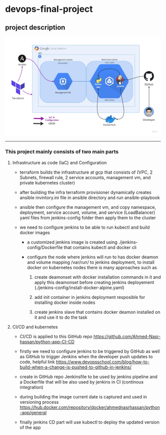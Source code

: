 # devops-final-project

## project description

![Alt text](./photos/DevOps-Project.jpg?raw=true "Title")

---

### This project mainly consists of two main parts

1. Infrastructure as code (IaC) and Configuration

    - terraform builds the infrastructure at gcp that consists of (VPC, 2 Subnets, firewall rule, 2 service accounts, management vm, and private kubernetes cluster)

    - after building the infra terraform provisioner dynamically creates ansible invintory.ini file in ansible directory and run ansible-playbook

    - ansible then configure the management vm, and copy namespace, deployment, service account, volume, and service (LoadBalancer) yaml files from jenkins-config folder then apply them to the cluster

    - we need to configure jenkins to be able to run kubectl and build docker images

        - a customized jenkins image is created using ./jenkins-config/Dockerfile that contains kubectl and docker cli

        - configure the node where jenkins will run to has docker deamon and volume mapping /var/run/ to jenkins deployment, to install docker on kubernetes nodes there is many approaches such as

            1. create deamonset with docker installation commands in it and apply this deamonset before creating jenkins deployement (./jenkins-config/install-docker-alpine.yaml)

            2. add init container in jenkins deployment resposible for installing docker inside nodes

            3. create jenkins slave that contains docker deamon installed on it and use it to do the task

2. CI/CD and kubernetes

    - CI/CD is applied to this GitHub repo
    <https://github.com/Ahmed-Nasr-hassan/python-app-CI-CD>

    - firstly we need to configure jenkins to be triggered by GitHub as well as GitHub to trigger Jenkins when the developer push updates to code, helpful link
    <https://www.devopsschool.com/blog/how-to-build-when-a-change-is-pushed-to-github-in-jenkins/>

    - create in GitHub repo Jenkinsfile to be used by jenkins pipeline and a Dockerfile that will be also used by jenkins in CI (continous integration)

    - during building the image current date is captured and used in versioning process <https://hub.docker.com/repository/docker/ahmednasrhassan/python-app/general>

    - finally jenkins CD part will use kubectl to deploy the updated version of the app








